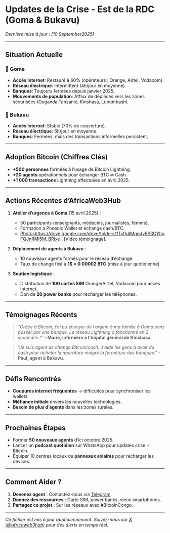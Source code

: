 #  Updates de la Crise - Est de la RDC (Goma & Bukavu)  
*Dernière mise à jour : [10 September2025]*  

---

##  Situation Actuelle  
### 🔸 Goma  
-  **Accès Internet**: Restauré à 60% (opérateurs : Orange, Airtel, Vodacom).  
-  **Réseau électrique**: Intermittent (4h/jour en moyenne).  
-  **Banques**: Toujours fermées depuis janvier 2025.  
-  **Mouvements de population**: Afflux de déplacés vers les zones sécurisées (Ouganda,Tanzanie, Kinshasa, Lubumbashi.  

### 🔸 Bukavu  
-  **Accès Internet**: Stable (70% de couverture).  
-  **Réseau électrique**: 6h/jour en moyenne.  
-  **Banques**: Fermées, mais des transactions informelles persistent.  

---

##  Adoption Bitcoin (Chiffres Clés)  
- **+500 personnes** formées à l’usage de Bitcoin Lightning.  
- **+20 agents** opérationnels pour échanger BTC ⇄ Cash.  
- **+1 000 transactions** Lightning effectuées en avril 2025.  

---

##  Actions Récentes d’AfricaWeb3Hub  
1. **Atelier d’urgence à Goma** (15 avril 2025) :  
   - 50 participants (enseignants, médecins, journalistes, femms).  
   - Formation à Phoenix Wallet et échange cash/BTC.  
   - [Photos]()https://drive.google.com/drive/folders/1Txfh4MqodvES3CYhgFQJnRMl5M_BRlxe | [Vidéo témoignage].  

2. **Déploiement de agents à Bukavu** :  
   - 10 nouveaux agents formés pour le réseau d’échange.  
   - Taux de change fixé à **1$ = 0.00002 BTC** (mise à jour quotidienne).  

3. **Soutien logistique** :  
   - Distribution de **100 cartes SIM** Orange/Airtel, Vodacom pour accès internet.  
   - Don de **20 power banks** pour recharger les téléphones.  

---

##  Témoignages Récents  
> *"Grâce à Bitcoin, j’ai pu envoyer de l’argent à ma famille à Goma sans passer par une banque. Le réseau Lightning a fonctionné en 2 secondes !"* – **Marie, infirmière à l'hôpital général de Kinshasa**.  

> *"Je suis agent de change Bitcoin/cash. J'aide les gens à avoir du cash pour acheter la nourriture malgré la fermeture des banques."* – **Paul, agent à Bukavu**.  

---

##  Défis Rencontrés  
- **Coupures internet fréquentes** → difficultés pour synchroniser les wallets.  
- **Méfiance initiale** envers les nouvelles technologies.  
- **Besoin de plus d’agents** dans les zones rurales.  

---

##  Prochaines Étapes  
- Former **50 nouveaux agents** d’ici octobre 2025.  
- Lancer un **podcast quotidien** sur WhatsApp pour updates crise + Bitcoin.  
- Équiper 10 centres locaux de **panneaux solaires** pour recharger les devices.  

---

##  Comment Aider ?  
1. **Devenez agent** : Contactez-nous via [Telegram](https://t.me/princeskayenga1).  
2. **Donnez des ressources** : Carte SIM, power banks, vieux smartphones.  
3. **Partagez ce projet** : Sur les réseaux avec #BitcoinCongo.  

---

*Ce fichier est mis à jour quotidiennement. Suivez-nous sur [X (@africaweb3hub)](https://twitter.com/prince_kayenga) pour des alerts en temps réel.*  
